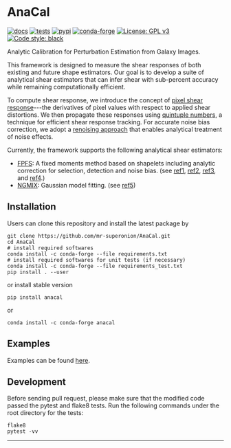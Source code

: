 # AnaCal
[![docs](https://readthedocs.org/projects/anacal/badge/?version=latest)](https://anacal.readthedocs.io/en/latest/?badge=latest)
[![tests](https://github.com/mr-superonion/AnaCal/actions/workflows/tests.yml/badge.svg)](https://github.com/mr-superonion/AnaCal/actions/workflows/tests.yml)
[![pypi](https://img.shields.io/pypi/v/anacal)](https://pypi.org/project/anacal/)
[![conda-forge](https://anaconda.org/conda-forge/anacal/badges/version.svg)](https://anaconda.org/conda-forge/anacal)
[![License: GPL v3](https://img.shields.io/badge/License-GPLv3-blue.svg)](https://www.gnu.org/licenses/gpl-3.0)
[![Code style: black](https://img.shields.io/badge/code%20style-black-000000.svg)](https://github.com/psf/black)

Analytic Calibration for Perturbation Estimation from Galaxy Images.

This framework is designed to measure the shear responses of both existing and future shape estimators. 
Our goal is to develop a suite of analytical shear estimators that can infer shear with sub-percent accuracy 
while remaining computationally efficient.

To compute shear response, we introduce the concept of 
[pixel shear response](https://ui.adsabs.harvard.edu/abs/2023MNRAS.521.4904L/abstract)---the derivatives 
of pixel values with respect to applied shear distortions. We then propagate these responses using 
[quintuple numbers](https://ui.adsabs.harvard.edu/abs/2025arXiv250616607L/abstract), a technique for efficient
shear response tracking. For accurate noise bias correction, we adopt a [renoising
approach](https://ui.adsabs.harvard.edu/abs/2025MNRAS.536.3663L/abstract) that enables analytical treatment
of noise effects.

Currently, the framework supports the following analytical shear estimators:
+ [FPFS](https://github.com/mr-superonion/FPFS): A fixed moments method based
  on shapelets including analytic correction for selection, detection and noise
  bias. (see [ref1](https://ui.adsabs.harvard.edu/abs/2018MNRAS.481.4445L/abstract),
  [ref2](https://ui.adsabs.harvard.edu/abs/2022MNRAS.511.4850L/abstract),
  [ref3](https://ui.adsabs.harvard.edu/abs/2024MNRAS.52710388L/abstract),
  and [ref4](https://ui.adsabs.harvard.edu/abs/2025MNRAS.537..507P/abstract).)
+ [NGMIX](https://github.com/esheldon/ngmix): Gaussian model fitting.
  (see [ref5](https://ui.adsabs.harvard.edu/abs/2025arXiv250616607L/abstract))

## Installation
Users can clone this repository and install the latest package by
```shell
git clone https://github.com/mr-superonion/AnaCal.git
cd AnaCal
# install required softwares
conda install -c conda-forge --file requirements.txt
# install required softwares for unit tests (if necessary)
conda install -c conda-forge --file requirements_test.txt
pip install . --user
```
or install stable version
```
pip install anacal
```
or
```
conda install -c conda-forge anacal
```

## Examples
Examples can be found [here](https://github.com/mr-superonion/AnaCal/blob/main/examples/).

## Development

Before sending pull request, please make sure that the modified code passed the
pytest and flake8 tests. Run the following commands under the root directory
for the tests:

```shell
flake8
pytest -vv
```
----
